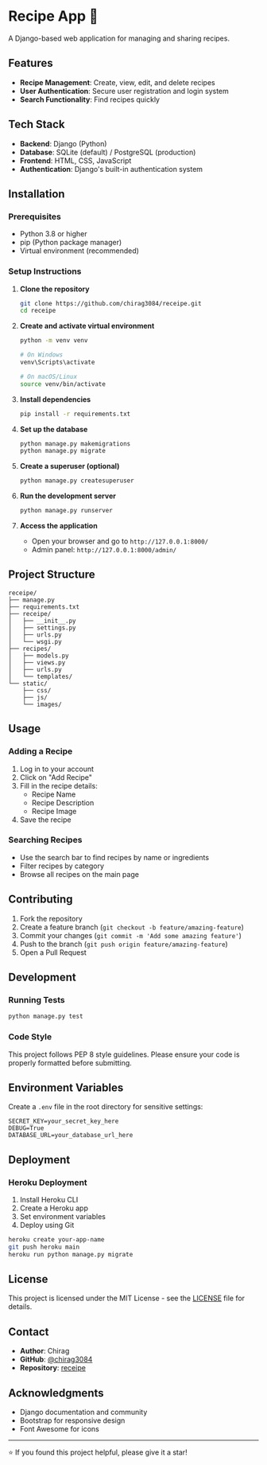 # Recipe App 🍳

A Django-based web application for managing and sharing recipes.

## Features

- **Recipe Management**: Create, view, edit, and delete recipes
- **User Authentication**: Secure user registration and login system
- **Search Functionality**: Find recipes quickly

## Tech Stack

- **Backend**: Django (Python)
- **Database**: SQLite (default) / PostgreSQL (production)
- **Frontend**: HTML, CSS, JavaScript
- **Authentication**: Django's built-in authentication system

## Installation

### Prerequisites

- Python 3.8 or higher
- pip (Python package manager)
- Virtual environment (recommended)

### Setup Instructions

1. **Clone the repository**
   ```bash
   git clone https://github.com/chirag3084/receipe.git
   cd receipe
   ```

2. **Create and activate virtual environment**
   ```bash
   python -m venv venv
   
   # On Windows
   venv\Scripts\activate
   
   # On macOS/Linux
   source venv/bin/activate
   ```

3. **Install dependencies**
   ```bash
   pip install -r requirements.txt
   ```

4. **Set up the database**
   ```bash
   python manage.py makemigrations
   python manage.py migrate
   ```

5. **Create a superuser (optional)**
   ```bash
   python manage.py createsuperuser
   ```

6. **Run the development server**
   ```bash
   python manage.py runserver
   ```

7. **Access the application**
   - Open your browser and go to `http://127.0.0.1:8000/`
   - Admin panel: `http://127.0.0.1:8000/admin/`

## Project Structure

```
receipe/
├── manage.py
├── requirements.txt
├── receipe/
│   ├── __init__.py
│   ├── settings.py
│   ├── urls.py
│   └── wsgi.py
├── recipes/
│   ├── models.py
│   ├── views.py
│   ├── urls.py
│   └── templates/
└── static/
    ├── css/
    ├── js/
    └── images/
```

## Usage

### Adding a Recipe

1. Log in to your account
2. Click on "Add Recipe"
3. Fill in the recipe details:
   - Recipe Name
   - Recipe Description
   - Recipe Image
4. Save the recipe

### Searching Recipes

- Use the search bar to find recipes by name or ingredients
- Filter recipes by category
- Browse all recipes on the main page

## Contributing

1. Fork the repository
2. Create a feature branch (`git checkout -b feature/amazing-feature`)
3. Commit your changes (`git commit -m 'Add some amazing feature'`)
4. Push to the branch (`git push origin feature/amazing-feature`)
5. Open a Pull Request

## Development

### Running Tests

```bash
python manage.py test
```

### Code Style

This project follows PEP 8 style guidelines. Please ensure your code is properly formatted before submitting.

## Environment Variables

Create a `.env` file in the root directory for sensitive settings:

```env
SECRET_KEY=your_secret_key_here
DEBUG=True
DATABASE_URL=your_database_url_here
```

## Deployment

### Heroku Deployment

1. Install Heroku CLI
2. Create a Heroku app
3. Set environment variables
4. Deploy using Git

```bash
heroku create your-app-name
git push heroku main
heroku run python manage.py migrate
```

## License

This project is licensed under the MIT License - see the [LICENSE](LICENSE) file for details.

## Contact

- **Author**: Chirag
- **GitHub**: [@chirag3084](https://github.com/chirag3084)
- **Repository**: [receipe](https://github.com/chirag3084/receipe)

## Acknowledgments

- Django documentation and community
- Bootstrap for responsive design
- Font Awesome for icons

---

⭐ If you found this project helpful, please give it a star!
